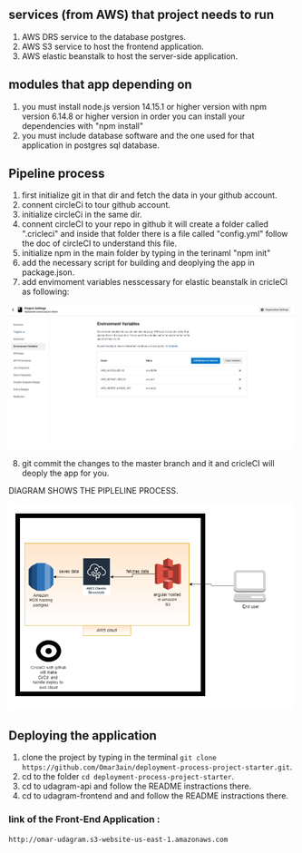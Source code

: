 ## services (from AWS) that project needs to run
1. AWS DRS service to the database postgres.
2. AWS S3 service to host the frontend application.
3. AWS elastic beanstalk to host the server-side application.

## modules that app depending on
1. you must install node.js version 14.15.1 or higher version with npm version 6.14.8 or higher version in order you can install your dependencies with "npm install"
2. you must include database software and the one used for that application in postgres sql database.

## Pipeline process
1. first initialize git in that dir and fetch the data in your github account.
2. connent circleCi to tour github account.
3. initialize circleCi in the same dir.
4. connent circleCI to your repo in github it will create a folder called ".cricleci" and inside that folder there is a file called "config.yml" follow the doc of circleCI to understand this file.
5. initialize npm in the main folder by typing in the terinaml "npm init"
6. add the necessary script for building and deoplying the app in package.json.
7. add envimoment variables nesscessary for elastic beanstalk in cricleCI as following:
<img src="/screenshots/cricleCI/secret keys.PNG">

8. git commit the changes to the master branch and it and cricleCI will deoply the app for you.

DIAGRAM SHOWS THE PIPLELINE PROCESS.

<img src="/screenshots/cricleCI/diagram.PNG">

## Deploying the application

1. clone the project by typing in the terminal `git clone https://github.com/Omar3ain/deployment-process-project-starter.git`.
2. cd to the folder `cd deployment-process-project-starter`.
3. cd to udagram-api and follow the README instractions there.
4. cd to udagram-frontend and and follow the README instractions there.


### link of the Front-End Application :
    http://omar-udagram.s3-website-us-east-1.amazonaws.com